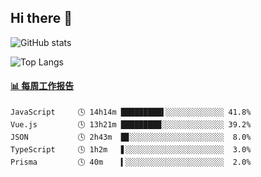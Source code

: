 ## Hi there 👋

![GitHub stats](https://github-readme-stats.orilight.top/api?username=orilights)

![Top Langs](https://github-readme-stats.orilight.top/api/top-langs/?username=orilights&layout=compact)

<!-- waka-box start -->
#### <a href="https://gist.github.com/92c8d5b388768c10efcba86e82b7c4fb" target="_blank">📊 每周工作报告</a>
```text
JavaScript     🕓 14h14m █████████▌░░░░░░░░░░░░░ 41.8%
Vue.js         🕓 13h21m █████████░░░░░░░░░░░░░░ 39.2%
JSON           🕓 2h43m  █▊░░░░░░░░░░░░░░░░░░░░░  8.0%
TypeScript     🕓 1h2m   ▋░░░░░░░░░░░░░░░░░░░░░░  3.0%
Prisma         🕓 40m    ▍░░░░░░░░░░░░░░░░░░░░░░  2.0%
```
<!-- Powered by https://github.com/journey-ad/waka-box-go . -->
<!-- waka-box end -->
